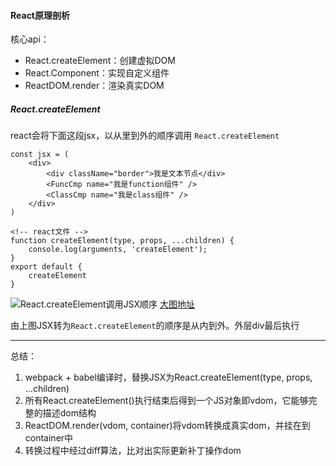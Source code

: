 #### React原理剖析

核心api：
- React.createElement：创建虚拟DOM
- React.Component：实现⾃定义组件
- ReactDOM.render：渲染真实DOM

##### React.createElement
react会将下面这段jsx，以从里到外的顺序调用 `React.createElement`
```
const jsx = (
    <div>
        <div className="border">我是文本节点</div>
        <FuncCmp name="我是function组件" />
        <ClassCmp name="我是class组件" />
    </div>
)

<!-- react文件 -->
function createElement(type, props, ...children) {
    console.log(arguments, 'createElement');
}
export default {
    createElement
}
```
![React.createElement调用JSX顺序](https://wx1.sinaimg.cn/mw690/bd0f2235ly1gdd4ye34tjj20qn0jegog.jpg)
[大图地址](https://photo.weibo.com/3171885621/photos/large/photo_id/4488558676148390/album_id/4488557778567394)

由上图JSX转为`React.createElement`的顺序是从内到外。外层div最后执行

----
总结：
1. webpack + babel编译时，替换JSX为React.createElement(type, props, ...children)
2. 所有React.createElement()执行结束后得到一个JS对象即vdom，它能够完整的描述dom结构
3. ReactDOM.render(vdom, container)将vdom转换成真实dom，并挂在到container中
4. 转换过程中经过diff算法，比对出实际更新补丁操作dom